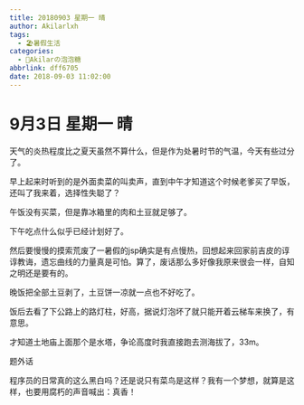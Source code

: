 ```yaml
---
title: 20180903 星期一 晴
author: Akilarlxh
tags:
  - 🏖️暑假生活
categories:
  - 🍬Akilarの泡泡糖
abbrlink: dff6705
date: 2018-09-03 11:02:00
---
```

# 9月3日 星期一 晴

天气的炎热程度比之夏天虽然不算什么，但是作为处暑时节的气温，今天有些过分了。

早上起来时听到的是外面卖菜的叫卖声，直到中午才知道这个时候老爹买了早饭，还叫了我来着，选择性失聪了？

午饭没有买菜，但是靠冰箱里的肉和土豆就足够了。

下午吃点什么似乎已经计划好了。

然后要慢慢的摸索荒废了一暑假的jsp确实是有点慢热，回想起来回家前吉皮的谆谆教诲，遗忘曲线的力量真是可怕。算了，废话那么多好像我原来很会一样，自知之明还是要有的。

晚饭把全部土豆剥了，土豆饼一凉就一点也不好吃了。

饭后去看了下公路上的路灯柱，好高，据说灯泡坏了就只能开着云梯车来换了，有意思。

才知道土地庙上面那个是水塔，争论高度时我直接跑去测海拔了，33m。

题外话

程序员的日常真的这么黑白吗？还是说只有菜鸟是这样？我有一个梦想，就算是这样，也要用腐朽的声音喊出：真香！